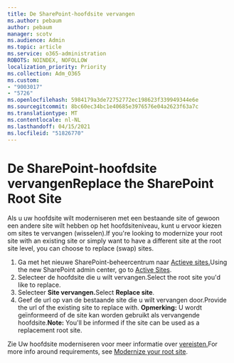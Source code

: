 ```yaml
---
title: De SharePoint-hoofdsite vervangen
ms.author: pebaum
author: pebaum
manager: scotv
ms.audience: Admin
ms.topic: article
ms.service: o365-administration
ROBOTS: NOINDEX, NOFOLLOW
localization_priority: Priority
ms.collection: Adm_O365
ms.custom:
- "9003017"
- "5726"
ms.openlocfilehash: 5984179a3de72752772ec198623f339949344e6e
ms.sourcegitcommit: 8bc60ec34bc1e40685e3976576e04a2623f63a7c
ms.translationtype: MT
ms.contentlocale: nl-NL
ms.lasthandoff: 04/15/2021
ms.locfileid: "51826770"
---
```

# <a name="replace-the-sharepoint-root-site"></a><span data-ttu-id="4c5c0-102">De SharePoint-hoofdsite vervangen</span><span class="sxs-lookup"><span data-stu-id="4c5c0-102">Replace the SharePoint Root Site</span></span>
<span data-ttu-id="4c5c0-103">Als u uw hoofdsite wilt moderniseren met een bestaande site of gewoon een andere site wilt hebben op het hoofdsiteniveau, kunt u ervoor kiezen om sites te vervangen (wisselen).</span><span class="sxs-lookup"><span data-stu-id="4c5c0-103">If you're looking to modernize your root site with an existing site or simply want to have a different site at the root site level, you can choose to replace (swap) sites.</span></span>

1. <span data-ttu-id="4c5c0-104">Ga met het nieuwe SharePoint-beheercentrum naar [Actieve sites.](https://admin.microsoft.com/sharepoint?page=siteManagement&modern=true)</span><span class="sxs-lookup"><span data-stu-id="4c5c0-104">Using the new SharePoint admin center, go to [Active Sites](https://admin.microsoft.com/sharepoint?page=siteManagement&modern=true).</span></span>
2. <span data-ttu-id="4c5c0-105">Selecteer de hoofdsite die u wilt vervangen.</span><span class="sxs-lookup"><span data-stu-id="4c5c0-105">Select the root site you'd like to replace.</span></span>
3. <span data-ttu-id="4c5c0-106">Selecteer **Site vervangen.**</span><span class="sxs-lookup"><span data-stu-id="4c5c0-106">Select **Replace site**.</span></span>
4. <span data-ttu-id="4c5c0-107">Geef de url op van de bestaande site die u wilt vervangen door.</span><span class="sxs-lookup"><span data-stu-id="4c5c0-107">Provide the url of the existing site to replace with.</span></span> <span data-ttu-id="4c5c0-108">**Opmerking:** U wordt geïnformeerd of de site kan worden gebruikt als vervangende hoofdsite.</span><span class="sxs-lookup"><span data-stu-id="4c5c0-108">**Note:** You'll be informed if the site can be used as a replacement root site.</span></span>

<span data-ttu-id="4c5c0-109">Zie Uw hoofdsite moderniseren voor meer informatie over [vereisten.](https://docs.microsoft.com/sharepoint/modern-root-site)</span><span class="sxs-lookup"><span data-stu-id="4c5c0-109">For more info around requirements, see [Modernize your root site](https://docs.microsoft.com/sharepoint/modern-root-site).</span></span>

